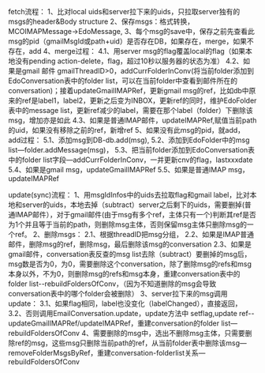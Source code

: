 fetch流程：
1、比对local uids和server拉下来的uids，只拉取server独有的msgs的header&Body structure
2、保存msgs：格式转换，MCOIMAPMessage->EdoMessage,
3、每个msg的save中，保存之前先查看此msg的pid（gmailMsgId或path+uid）是否存在DB，如果存在，merge，如果不存在，add
4、merge过程：
	4.1、用server msg的flag覆盖local的flag（如果本地没有pending action-delete，flag，超过10秒以服务器的状态为准）
	4.2、如果是gmail 邮件 gmailThreadID>0，addCurrFolderInConv(将当前folder添加到EdoConversation表中的folder list，可以在当前folder中查看到邮件所在的conversation)；接着updateGmailIMAPRef，更新gmail msg的ref，比如db中原来的ref是label1，label2，更新之后变为INBOX，更新ref的同时，维护EdoFolder表中的message list，更新ref减少的label，需要在那个label（folder）下删除该msg，增加亦是如此
	4.3、如果是普通IMAP邮件，updateIMAPRef,赋值当前path的uid，如果没有移除之前的ref，新增ref
5、如果没有此msg的pid，就add，add过程：
	5.1、添加msg到DB-db.add(msg),
	5.2、添加到EdoFolder中的msg list—folder.addMessage(msg)，
	5.3、把当前folder添加到EdoConversation表中的folder list字段—addCurrFolderInConv，一并更新cnv的flag，lastxxxdate
	5.4、如果是gmail msg，updateGmailIMAPRef
	5.5、如果是普通IMAP msg，updateIMAPRef


update(sync)流程：
1、用msgIdInfos中的uids去拉取flag和gmail label，比对本地和server的uids，本地去掉（subtract）server之后剩下的uids，需要删掉(普通IMAP邮件），对于gmail邮件(由于msg有多个ref，主体只有一个)判断其ref是否为1个并且等于当前的path，则删除msg主体，否则保留msg主体只删除msg的一个ref。
2、删除msgs：
	2.1、根据threadID把msg分组，
	2.2、如果是IMAP普通邮件，删除msg的ref，删除msg，最后删除该msg的conversation
	2.3、如果是gmail邮件，conversation表反查的msg list去除（subtract）要删掉的msg后，msg数是否为0，为0，需要删除这个conversation，除了删除msg的refs和msg本身以外，不为0，则删除msg的refs和msg本身，重建conversation表中的folder list--rebuildFoldersOfConv，（因为不知道删除的msg会导致conversation表中的哪个folder会被删除）
3、server拉下来的msg调用update：
	3.1、如果flag相同，label也没变化（labelChanged），直接返回，
	3.2、否则调用EmailConversation.update，update方法中 setflag,update ref--updateGmailIMAPRef/updateIMAPRef，重建conversation的folder list—rebuildFoldersOfConv
4、需要删除的msg中，选出不删除msg主体，只需要删除ref的msg，这些msg只删除当前path的ref，从当前folder表中删除该msg—removeFolderMsgsByRef，重建conversation-folderlist关系—rebuildFoldersOfConv